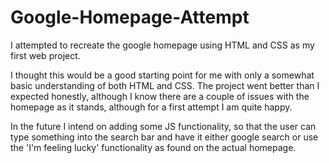 # Google-Homepage-Attempt
I attempted to recreate the google homepage using HTML and CSS as my first web project.

I thought this would be a good starting point for me with only a somewhat basic understanding of both HTML and CSS.
The project went better than I expected honestly, although I know there are a couple of issues with the homepage as it stands, although for a first attempt I am quite happy.

In the future I intend on adding some JS functionality, so that the user can type something into the search bar and have it either google search or use the 'I'm feeling lucky' functionality as found on the actual homepage.
